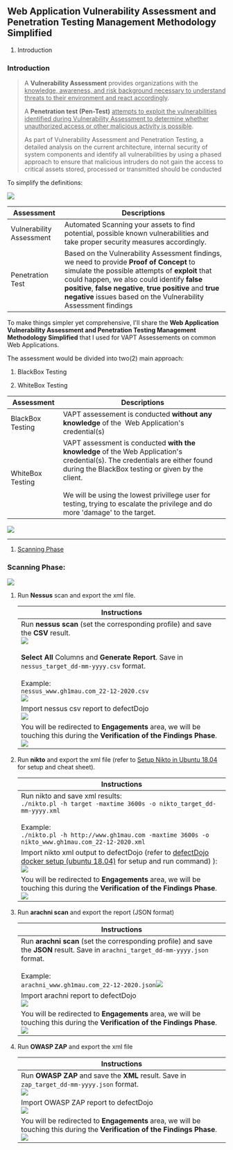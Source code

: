 ## Web Application Vulnerability Assessment and Penetration Testing Management Methodology Simplified

1. Introduction

### Introduction

> A **Vulnerability Assessment** provides organizations with the <u>knowledge, awareness, and risk background necessary to understand threats to their environment and react accordingly</u>.
> 
> 
> 
> A **Penetration test (Pen-Test)** <u>attempts to exploit the vulnerabilities identified during Vulnerability Assessment to determine whether unauthorized access or other malicious activity is possible</u>.
> 
> 
> 
> As part of Vulnerability Assessment and Penetration Testing, a detailed analysis on the current architecture, internal security of system components and identify all vulnerabilities by using a phased approach to ensure that malicious intruders do not gain the access to critical assets stored, processed or transmitted should be conducted



To simplify the definitions:

![](https://raw.githubusercontent.com/gh1mau/vapt/main/image/VAPT%20Intro.png)



| Assessment               | Descriptions                                                                                                                                                                                                                                                                                                             |
| ------------------------ | ------------------------------------------------------------------------------------------------------------------------------------------------------------------------------------------------------------------------------------------------------------------------------------------------------------------------ |
| Vulnerability Assessment | Automated Scanning your assets to find potential, possible known vulnerabilities and take proper security measures accordingly.                                                                                                                                                                                          |
| Penetration Test         | Based on the Vulnerability Assessment findings, we need to provide **Proof of Concept** to simulate the possible attempts of **exploit** that could happen, we also could identify **false positive**, **false negative**, **true positive** and **true negative** issues based on the Vulnerability Assessment findings |



To make things simpler yet comprehensive, I'll share the **Web Application Vulnerability Assessment and Penetration Testing Management Methodology Simplified** that I used for VAPT Assessements on common Web Applications.



The assessment would be divided into two(2) main approach:

1. BlackBox Testing

2. WhiteBox Testing







| Assessment       | Descriptions                                                                                                                                                                                                                                                                                                            |
| ---------------- | ----------------------------------------------------------------------------------------------------------------------------------------------------------------------------------------------------------------------------------------------------------------------------------------------------------------------- |
| BlackBox Testing | VAPT assessement is conducted **without any knowledge** of the  Web Application's credential(s)                                                                                                                                                                                                                         |
| WhiteBox Testing | VAPT assessment is conducted **with the knowledge** of the Web Application's credential(s). The credentials are either found during the BlackBox testing or given by the client.<br/><br/>We will be using the lowest privillege user for testing, trying to escalate the privilege and do more 'damage' to the target. |

![](https://raw.githubusercontent.com/gh1mau/vapt/main/image/VAPT%20methodology.png)

---



1. [Scanning Phase](https://github.com/gh1mau/vapt/blob/main/VAPT%20methodology.md#scanning-phase)

### Scanning Phase:

![](https://raw.githubusercontent.com/gh1mau/vapt/main/image/scanning_phase.png)

1. Run **Nessus** scan and export the xml file.
   
   | Instructions                                                                                                                                                                                                                                                                                                                                                                                                                      |
   | --------------------------------------------------------------------------------------------------------------------------------------------------------------------------------------------------------------------------------------------------------------------------------------------------------------------------------------------------------------------------------------------------------------------------------- |
   | Run **nessus scan** (set the corresponding profile) and save the **CSV** result.<br/>![](https://raw.githubusercontent.com/gh1mau/vapt/main/image/nessus_report_1.png)<br/><br/>**Select All** Columns and **Generate Report**. Save in `nessus_target_dd-mm-yyyy.csv` format.<br/><br/>Example:<br/>`nessus_www.gh1mau.com_22-12-2020.csv`<br/>![](https://raw.githubusercontent.com/gh1mau/vapt/main/image/nessus_report_2.png) |
   | Import nessus csv report to defectDojo<br/>![](https://raw.githubusercontent.com/gh1mau/vapt/main/image/nessus_import_dojo.png)                                                                                                                                                                                                                                                                                                   |
   | You will be redirected to **Engagements** area, we will be touching this during the **Verification of the Findings Phase**.<br/>![](https://raw.githubusercontent.com/gh1mau/vapt/main/image/nessus_import_dojo_engagement.png)                                                                                                                                                                                                   |

2. Run **nikto** and export the xml file (refer to [Setup Nikto in Ubuntu 18.04](https://github.com/gh1mau/vapt/blob/main/nikto.md#setup-nikto-in-ubuntu-1804) for setup and cheat sheet).
   
   | Instructions                                                                                                                                                                                                                                                                                             |
   | -------------------------------------------------------------------------------------------------------------------------------------------------------------------------------------------------------------------------------------------------------------------------------------------------------- |
   | Run nikto and save xml results:<br/>`./nikto.pl -h target -maxtime 3600s -o nikto_target_dd-mm-yyyy.xml`<br/><br/>Example:<br/>`./nikto.pl -h http://www.gh1mau.com -maxtime 3600s -o nikto_www.gh1mau.com_22-12-2020.xml`                                                                               |
   | Import nikto xml output to defectDojo (refer to [defectDojo docker setup (ubuntu 18.04)](https://github.com/gh1mau/vapt/blob/main/defectDojo.md#defectdojo-docker-setup-ubuntu-1804) for setup and run command) ):<br/>![](https://raw.githubusercontent.com/gh1mau/vapt/main/image/import_findings.PNG) |
   | You will be redirected to **Engagements** area, we will be touching this during the **Verification of the Findings Phase**.<br/>![](https://raw.githubusercontent.com/gh1mau/vapt/main/image/nikto_import_dojo_engagement.png)                                                                           |

3. Run **arachni scan** and export the report (JSON format)
   
   | Instructions                                                                                                                                                                                                                                                                          |
   | ------------------------------------------------------------------------------------------------------------------------------------------------------------------------------------------------------------------------------------------------------------------------------------- |
   | Run **arachni scan** (set the corresponding profile) and save the **JSON** result. Save in `arachni_target_dd-mm-yyyy.json` format. <br/><br/>Example:<br/>`arachni_www.gh1mau.com_22-12-2020.json`![](https://raw.githubusercontent.com/gh1mau/vapt/main/image/arachni_report_1.png) |
   | Import arachni report to defectDojo<br/>![](https://raw.githubusercontent.com/gh1mau/vapt/main/image/arachni_import_dojo.png)                                                                                                                                                         |
   | You will be redirected to **Engagements** area, we will be touching this during the **Verification of the Findings Phase**.<br/>![](https://raw.githubusercontent.com/gh1mau/vapt/main/image/arachni_import_dojo_engagement.png)                                                      |

4. Run **OWASP ZAP** and export the xml file
   
   | Instructions                                                                                                                                                                                                                 |
   | ---------------------------------------------------------------------------------------------------------------------------------------------------------------------------------------------------------------------------- |
   | Run **OWASP ZAP** and save the **XML** result. Save in `zap_target_dd-mm-yyyy.json` format. <br/>![](https://raw.githubusercontent.com/gh1mau/vapt/main/image/zap_report.png)                                                |
   | Import OWASP ZAP report to defectDojo<br/>![](https://raw.githubusercontent.com/gh1mau/vapt/main/image/zap_import_dojo.png)                                                                                                  |
   | You will be redirected to **Engagements** area, we will be touching this during the **Verification of the Findings Phase**.<br/>![](https://raw.githubusercontent.com/gh1mau/vapt/main/image/zap_import_dojo_engagement.png) |
